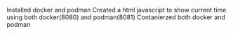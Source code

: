 Installed docker and podman
Created a html javascript to show current time using both docker(8080) and podman(8081)
Contanierzed both docker and podman
